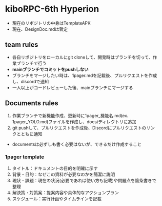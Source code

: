 # kiboRPC-6th Hyperion
- 現在のリポジトリの中身はTemplateAPK
- 現在、DesignDoc.mdは暫定

## team rules
- 各自リポジトリをローカルにgit cloneして、開発時はブランチを切って、作業ブランチで行う
- **mainブランチでコミットをpushしない**
- ブランチをマージしたい時は、1pager.mdを記載後、プルリクエストを作成し、discordで通知
- 一人以上がコードレビューした後、mainブランチにマージする

## Documents rules
1. 作業ブランチで新機能作成、更新時に1pager_機能名.md(ex. 1pager_YOLO.md)ファイルを作成し、docs/ディレクトリに追加
2. git pushして、プルリクエストを作成後、Discordにプルリクエストのリンクとともに通知

- documentsは必ずしも書く必要はないが、できるだけ作成すること

### 1pager template 
1. タイトル：ドキュメントの目的を明確に示す
2. 背景・目的：なぜこの資料が必要なのかを簡潔に説明
3. 現状・課題：現在の状況(必要であれば使い方も記載)や問題点を箇条書きで整理
4. 解決策・対策案：提案内容や具体的なアクションプラン
5. スケジュール：実行計画やタイムラインを記載
